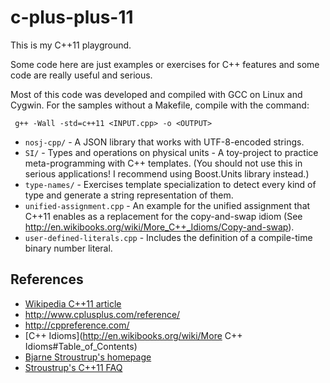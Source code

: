 c-plus-plus-11
==============

This is my C++11 playground.

Some code here are just examples or exercises for C++ features and some code are
really useful and serious.

Most of this code was developed and compiled with GCC on Linux and Cygwin.
For the samples without a Makefile, compile with the command:
``` shell
 g++ -Wall -std=c++11 <INPUT.cpp> -o <OUTPUT>
```

* `nosj-cpp/` - A JSON library that works with UTF-8-encoded strings.
* `SI/` - Types and operations on physical units - A toy-project to practice
meta-programming with C++ templates. (You should not use this in serious applications!
I recommend using Boost.Units library instead.)
* `type-names/` - Exercises template specialization to detect every kind of type
and generate a string representation of them.
* `unified-assignment.cpp` - An example for the unified assignment that C++11 enables
as a replacement for the copy-and-swap idiom (See http://en.wikibooks.org/wiki/More_C++_Idioms/Copy-and-swap).
* `user-defined-literals.cpp` - Includes the definition of a compile-time binary
number literal.


References
----------
* [Wikipedia C++11 article](http://en.wikipedia.org/wiki/C++11)
* http://www.cplusplus.com/reference/
* http://cppreference.com/
* [C++ Idioms](http://en.wikibooks.org/wiki/More C++ Idioms#Table_of_Contents)
* [Bjarne Stroustrup's homepage](http://www.stroustrup.com/)
* [Stroustrup's C++11 FAQ](http://www.stroustrup.com/C++11FAQ.html)
